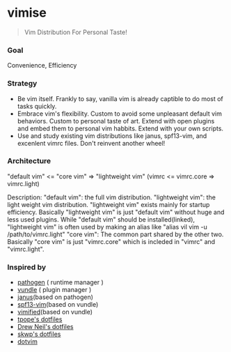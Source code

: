 vimise
========

> Vim Distribution For Personal Taste!

### Goal
Convenience, Efficiency

### Strategy
 * Be vim itself.
     Frankly to say, vanilla vim is already captible to do most of tasks quickly.
 * Embrace vim's flexibility.
     Custom to avoid some unpleasant default vim behaviors.
     Custom to personal taste of art.
     Extend with open plugins and embed them to personal vim habbits.
     Extend with your own scripts.
 * Use and study existing vim distributions like janus, spf13-vim, and excenlent vimrc files.
     Don't reinvent another wheel!

### Architecture
"default vim" <= "core vim" => "lightweight vim"
(vimrc <= vimrc.core => vimrc.light)

Description:
"default vim": the full vim distribution.
"lightweight vim": the light weight vim distribution. "lightweight vim" exists
    mainly for startup efficiency.  Basically "lightweight vim" is just "default
    vim" without huge and less used plugins.  While "default vim" should be
    installed(linked), "lightweight vim" is often used by making an alias like
    "alias vil vim -u /path/to/vimrc.light"
"core vim": The common part shared by the other two. Basically "core vim" is
    just "vimrc.core" which is incleded in "vimrc" and "vimrc.light".

### Inspired by
 * [pathogen](https://github.com/tpope/vim-pathogen) ( runtime manager )
 * [vundle](https://github.com/gmarik/vundle) ( plugin manager )
 * [janus](https://github.com/carlhuda/janus)(based on pathogen)
 * [spf13-vim](https://github.com/spf13/spf13-vim)(based on vundle)
 * [vimified](https://github.com/zaiste/vimified)(based on vundle)
 * [tpope's dotfiles](https://github.com/tpope/tpope)
 * [Drew Neil's dotfiles](https://github.com/nelstrom/dotfiles)
 * [skwp's dotfiles](https://github.com/skwp/dotfiles)
 * [dotvim](https://github.com/astrails/dotvim)
